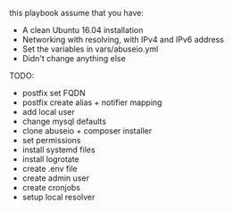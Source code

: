 this playbook assume that you have:

- A clean Ubuntu 16.04 installation
- Networking with resolving, with IPv4 and IPv6 address
- Set the variables in vars/abuseio.yml
- Didn't change anything else

TODO:
- postfix set FQDN
- postfix create alias + notifier mapping
- add local user
- change mysql defaults
- clone abuseio + composer installer
- set permissions
- install systemd files
- install logrotate
- create .env file
- create admin user
- create cronjobs
- setup local resolver
